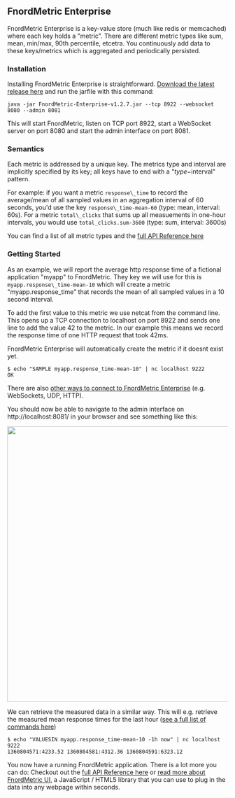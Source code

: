 FnordMetric Enterprise
----------------------

FnordMetric Enterprise is a key-value store (much like redis or memcached) where each
key holds a "metric". There are different metric types like sum, mean, min/max, 90th
percentile, etcetra. You continuously add data to these keys/metrics which is aggregated
and periodically persisted.

### Installation

Installing FnordMetric Enterprise is straightforward. [Download the latest release
here](/documentation/downloads) and run the jarfile with this command:

    java -jar FnordMetric-Enterprise-v1.2.7.jar --tcp 8922 --websocket 8080 --admin 8081

This will start FnordMetric, listen on TCP port 8922, start a WebSocket server on port
8080 and start the admin interface on port 8081.


### Semantics

Each metric is addressed by a unique key. The metrics type and interval are implicitly specified
by its key; all keys have to end with a "$type-$interval" pattern.

For example: if you want a metric `response\_time` to record the average/mean of all sampled
values in an aggregation interval of 60 seconds, you'd use the key `response\_time-mean-60` (type: mean,
interval: 60s). For a metric `total\_clicks` that sums up all measuements in one-hour intervals, you would use
`total_clicks.sum-3600` (type: sum, interval: 3600s)

You can find a list of all metric types and the [full API Reference here](/documentation/fnordmetric_api_reference/)


### Getting Started

As an example, we will report the average http response time of a fictional application "myapp" to
FnordMetric. They key we will use for this is `myapp.response\_time-mean-10` which will create a
metric "myapp.response_time" that records the mean of all sampled values in a 10 second interval.

To add the first value to this metric we use netcat from the command line. This opens up a TCP
connection to localhost on port 8922 and sends one line to add the value 42 to the metric. In our
example this means we record the response time of one HTTP request that took 42ms.

FnordMetric Enterprise will automatically create the metric if it doesnt exist yet.

    $ echo "SAMPLE myapp.response_time-mean-10" | nc localhost 9222
    OK

There are also [other ways to connect to FnordMetric Enterprise](/documentation/fnordmetric_api_reference/)
(e.g. WebSockets, UDP, HTTP).

You should now be able to navigate to the admin interface on http://localhost:8081/ in your
browser and see something like this:

<img src="/img/simple_example_screen.png" width="630" class="shadow" />
<br />

We can retrieve the measured data in a similar way. This will e.g. retrieve the measured mean
response times for the last hour ([see a full list of commands here](/documentation/fnordmetric_api_reference/))

    $ echo "VALUESIN myapp.response_time-mean-10 -1h now" | nc localhost 9222
    1360804571:4233.52 1360804581:4312.36 1360804591:6323.12


You now have a running FnordMetric application. There is a lot more you can do: Checkout out
the [full API Reference here](/documentation/fnordmetric_api_reference/) or [read more
about FnordMetric UI](/documentation/ui_index), a JavaScript / HTML5 library that you can use
to plug in the data into any webpage within seconds.
